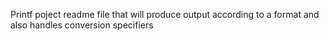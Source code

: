 Printf poject readme file that will produce output according to a format and also handles conversion specifiers
